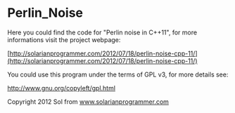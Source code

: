 Perlin_Noise
============

Here you could find the code for "Perlin noise in C++11", for more informations visit the project webpage:

[http://solarianprogrammer.com/2012/07/18/perlin-noise-cpp-11/](http://solarianprogrammer.com/2012/07/18/perlin-noise-cpp-11/)

You could use this program under the terms of GPL v3, for more details see:

http://www.gnu.org/copyleft/gpl.html

Copyright 2012 Sol from www.solarianprogrammer.com